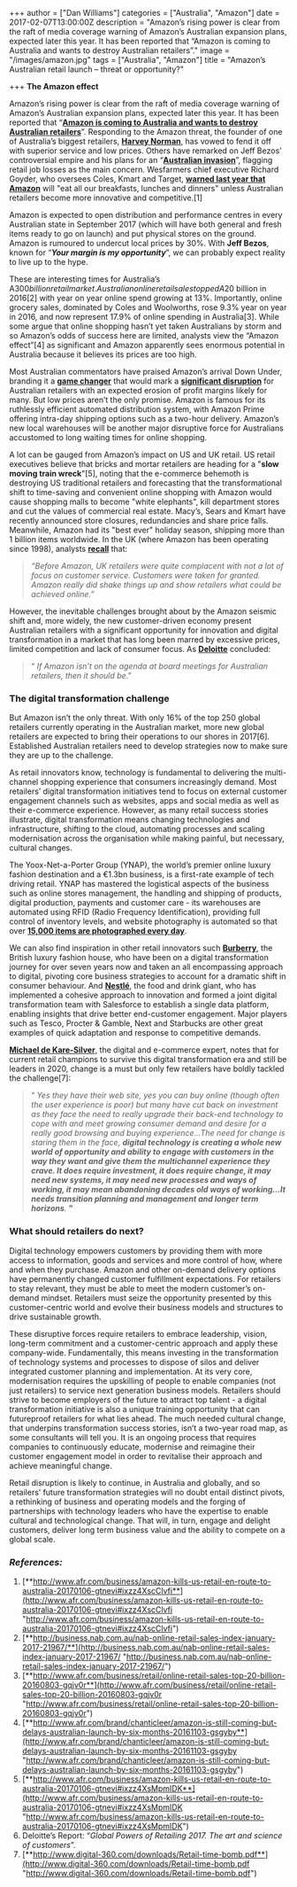 +++
author = ["Dan Williams"]
categories = ["Australia", "Amazon"]
date = 2017-02-07T13:00:00Z
description = "Amazon’s rising power is clear from the raft of media coverage warning of Amazon’s Australian expansion plans, expected later this year. It has been reported that “Amazon is coming to Australia and wants to destroy Australian retailers”."
image = "/images/amazon.jpg"
tags = ["Australia", "Amazon"]
title = "Amazon’s Australian retail launch – threat or opportunity?"

+++
**The Amazon effect**

Amazon’s rising power is clear from the raft of media coverage warning of Amazon’s Australian expansion plans, expected later this year. It has been reported that “[**Amazon is coming to Australia and wants to destroy Australian retailers**](http://www.businessinsider.com.au/fund-manager-amazon-is-coming-to-australia-and-wants-to-destroy-the-retail-industry-2016-11)”. Responding to the Amazon threat, the founder of one of Australia’s biggest retailers, [**Harvey Norman**](http://www.news.com.au/finance/business/retail/gerry-harvey-declares-war-on-amazon/news-story/caba044168832d5a173244e033d79230), has vowed to fend it off with superior service and low prices. Others have remarked on Jeff Bezos’ controversial empire and his plans for an “[**Australian invasion**](http://www.news.com.au/technology/online/jeff-bezos-his-controversial-empire-and-his-plan-to-take-over-australia/news-story/3e3489b63daee30120348bede9c6a534)”, flagging retail job losses as the main concern. Wesfarmers chief executive Richard Goyder, who oversees Coles, Kmart and Target, [**warned last year that Amazon**](http://www.smh.com.au/business/retail/amazon-will-eat-our-breakfast-lunch-and-dinner-says-goyder-20160301-gn7clv.html) will "eat all our breakfasts, lunches and dinners" unless Australian retailers become more innovative and competitive.\[1\]

Amazon is expected to open distribution and performance centres in every Australian state in September 2017 (which will have both general and fresh items ready to go on launch) and put physical stores on the ground. Amazon is rumoured to undercut local prices by 30%. With **Jeff Bezos**, known for “**_Your margin is my opportunity_**”, we can probably expect reality to live up to the hype.

These are interesting times for Australia’s A$300 billion retail market. Australian online retail sales topped A$20 billion in 2016\[2\] with year on year online spend growing at 13%. Importantly, online grocery sales, dominated by Coles and Woolworths, rose 9.3% year on year in 2016, and now represent 17.9% of online spending in Australia\[3\]. While some argue that online shopping hasn’t yet taken Australians by storm and so Amazon’s odds of success here are limited, analysts view the “Amazon effect”\[4\] as significant and Amazon apparently sees enormous potential in Australia because it believes its prices are too high.

Most Australian commentators have praised Amazon’s arrival Down Under, branding it a [**game changer**](http://www.news.com.au/finance/business/retail/amazon-launches-hiring-spree-as-it-prepares-for-australian-launch/news-story/b375c39bf9f08653d17a577d97e9d15b) that would mark a [**significant disruption**](http://www.bandt.com.au/marketing/amazon-coming-mean-retail-marketing-australia) for Australian retailers with an expected erosion of profit margins likely for many. But low prices aren’t the only promise. Amazon is famous for its ruthlessly efficient automated distribution system, with Amazon Prime offering intra-day shipping options such as a two-hour delivery. Amazon’s new local warehouses will be another major disruptive force for Australians accustomed to long waiting times for online shopping.

A lot can be gauged from Amazon’s impact on US and UK retail. US retail executives believe that bricks and mortar retailers are heading for a "**slow moving train wreck**"\[5\], noting that the e-commerce behemoth is destroying US traditional retailers and forecasting that the transformational shift to time-saving and convenient online shopping with Amazon would cause shopping malls to become "white elephants", kill department stores and cut the values of commercial real estate. Macy’s, Sears and Kmart have recently announced store closures, redundancies and share price falls. Meanwhile, Amazon had its "best ever" holiday season, shipping more than 1 billion items worldwide. In the UK (where Amazon has been operating since 1998), analysts [**recall**](http://www.theguardian.com/media-network/2015/jul/14/amazon-20-online-retail-giant-ecommerce) that:

> _“Before Amazon, UK retailers were quite complacent with not a lot of focus on customer service. Customers were taken for granted. Amazon really did shake things up and show retailers what could be achieved online.”_

However, the inevitable challenges brought about by the Amazon seismic shift and, more widely, the new customer-driven economy present Australian retailers with a significant opportunity for innovation and digital transformation in a market that has long been marred by excessive prices, limited competition and lack of consumer focus. As [**Deloitte**](http://www.businessinsider.com.au/deloitte-amazons-seismic-hit-is-coming-to-australian-retailing-2017-1) concluded:

> “ _If Amazon isn’t on the agenda at board meetings for Australian retailers, then it should be_.”

### **The digital transformation challenge**

But Amazon isn’t the only threat. With only 16% of the top 250 global retailers currently operating in the Australian market, more new global retailers are expected to bring their operations to our shores in 2017\[6\]. Established Australian retailers need to develop strategies now to make sure they are up to the challenge.

As retail innovators know, technology is fundamental to delivering the multi-channel shopping experience that consumers increasingly demand. Most retailers’ digital transformation initiatives tend to focus on external customer engagement channels such as websites, apps and social media as well as their e-commerce experience. However, as many retail success stories illustrate, digital transformation means changing technologies and infrastructure, shifting to the cloud, automating processes and scaling modernisation across the organisation while making painful, but necessary, cultural changes.

The Yoox-Net-a-Porter Group (YNAP), the world’s premier online luxury fashion destination and a €1.3bn business, is a first-rate example of tech driving retail. YNAP has mastered the logistical aspects of the business such as online stores management, the handling and shipping of products, digital production, payments and customer care - its warehouses are automated using RFID (Radio Frequency Identification), providing full control of inventory levels, and website photography is automated so that over [**15,000 items are photographed every day**](http://www.wired.co.uk/article/yoox).

We can also find inspiration in other retail innovators such [**Burberry**](http://centricdigital.com/blog/digital-strategy/digital-transformation-in-traditional-fashion-burberry/), the British luxury fashion house, who have been on a digital transformation journey for over seven years now and taken an all encompassing approach to digital, pivoting core business strategies to account for a dramatic shift in consumer behaviour. And [**Nestlé**](http://centricdigital.com/blog/digital-transformation/how-nestles-digital-transformation-made-the-brand/), the food and drink giant, who has implemented a cohesive approach to innovation and formed a joint digital transformation team with Salesforce to establish a single data platform, enabling insights that drive better end-customer engagement. Major players such as Tesco, Procter & Gamble, Next and Starbucks are other great examples of quick adaptation and response to competitive demands.

[**Michael de Kare-Silver**](http://www.digital-360.com/downloads/Retail-time-bomb.pdf), the digital and e-commerce expert, notes that for current retail champions to survive this digital transformation era and still be leaders in 2020, change is a must but only few retailers have boldly tackled the challenge\[7\]:

> “ _Yes they have their web site, yes you can buy online (though often the user experience is poor) but many have cut back on investment as they face the need to really upgrade their back-end technology to cope with and meet growing consumer demand and desire for a really good browsing and buying experience...The need for change is staring them in the face, **digital technology is creating a whole new world of opportunity and ability to engage with customers in the way they want and give them the multichannel experience they crave. It does require investment, it does require change, it may need new systems, it may need new processes and ways of working, it may mean abandoning decades old ways of working...It needs transition planning and management and longer term horizons**._ **”**

### **What should retailers do next?**

Digital technology empowers customers by providing them with more access to information, goods and services and more control of how, where and when they purchase. Amazon and other on-demand delivery options have permanently changed customer fulfillment expectations. For retailers to stay relevant, they must be able to meet the modern customer’s on-demand mindset. Retailers must seize the opportunity presented by this customer-centric world and evolve their business models and structures to drive sustainable growth.

These disruptive forces require retailers to embrace leadership, vision, long-term commitment and a customer-centric approach and apply these company-wide. Fundamentally, this means investing in the transformation of technology systems and processes to dispose of silos and deliver integrated customer planning and implementation. At its very core, modernisation requires the upskilling of people to enable companies (not just retailers) to service next generation business models. Retailers should strive to become employers of the future to attract top talent - a digital transformation initiative is also a unique training opportunity that can futureproof retailers for what lies ahead. The much needed cultural change, that underpins transformation success stories, isn’t a two-year road map, as some consultants will tell you. It is an ongoing process that requires companies to continuously educate, modernise and reimagine their customer engagement model in order to revitalise their approach and achieve meaningful change.

Retail disruption is likely to continue, in Australia and globally, and so retailers’ future transformation strategies will no doubt entail distinct pivots, a rethinking of business and operating models and the forging of partnerships with technology leaders who have the expertise to enable cultural and technological change. That will, in turn, engage and delight customers, deliver long term business value and the ability to compete on a global scale.

### **_References:_**

1. [**http://www.afr.com/business/amazon-kills-us-retail-en-route-to-australia-20170106-gtnevi#ixzz4XscClvfi**](http://www.afr.com/business/amazon-kills-us-retail-en-route-to-australia-20170106-gtnevi#ixzz4XscClvfi "http://www.afr.com/business/amazon-kills-us-retail-en-route-to-australia-20170106-gtnevi#ixzz4XscClvfi")
2. [**http://business.nab.com.au/nab-online-retail-sales-index-january-2017-21967/**](http://business.nab.com.au/nab-online-retail-sales-index-january-2017-21967/ "http://business.nab.com.au/nab-online-retail-sales-index-january-2017-21967/")
3. [**http://www.afr.com/business/retail/online-retail-sales-top-20-billion-20160803-gqjv0r**](http://www.afr.com/business/retail/online-retail-sales-top-20-billion-20160803-gqjv0r "http://www.afr.com/business/retail/online-retail-sales-top-20-billion-20160803-gqjv0r")
4. [**http://www.afr.com/brand/chanticleer/amazon-is-still-coming-but-delays-australian-launch-by-six-months-20161103-gsgyby**](http://www.afr.com/brand/chanticleer/amazon-is-still-coming-but-delays-australian-launch-by-six-months-20161103-gsgyby "http://www.afr.com/brand/chanticleer/amazon-is-still-coming-but-delays-australian-launch-by-six-months-20161103-gsgyby")
5. [**http://www.afr.com/business/amazon-kills-us-retail-en-route-to-australia-20170106-gtnevi#ixzz4XsMpmIDK**](http://www.afr.com/business/amazon-kills-us-retail-en-route-to-australia-20170106-gtnevi#ixzz4XsMpmIDK "http://www.afr.com/business/amazon-kills-us-retail-en-route-to-australia-20170106-gtnevi#ixzz4XsMpmIDK")
6. Deloitte’s Report: “_Global Powers of Retailing 2017. The art and science of customers_”.
7. [**http://www.digital-360.com/downloads/Retail-time-bomb.pdf**](http://www.digital-360.com/downloads/Retail-time-bomb.pdf "http://www.digital-360.com/downloads/Retail-time-bomb.pdf")